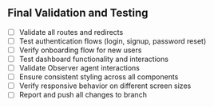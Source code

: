 ## Final Validation and Testing
- [ ] Validate all routes and redirects
- [ ] Test authentication flows (login, signup, password reset)
- [ ] Verify onboarding flow for new users
- [ ] Test dashboard functionality and interactions
- [ ] Validate Observer agent interactions
- [ ] Ensure consistent styling across all components
- [ ] Verify responsive behavior on different screen sizes
- [ ] Report and push all changes to branch
